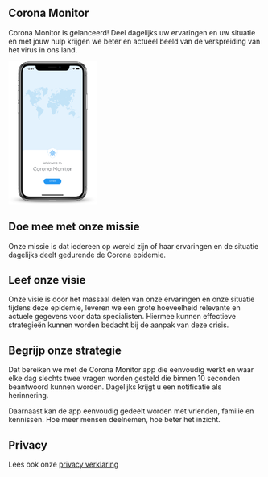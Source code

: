 ## Corona Monitor

Corona Monitor is gelanceerd! Deel dagelijks uw ervaringen en uw situatie en met jouw hulp krijgen we beter en actueel beeld van de verspreiding van het virus in ons land.

<img class="project-name" src="/nl/phone.png" width="175px" />

## Doe mee met onze missie

Onze missie is dat iedereen op wereld zijn of haar ervaringen en de situatie dagelijks deelt gedurende de Corona epidemie.

## Leef onze visie

Onze visie is door het massaal delen van onze ervaringen en onze situatie tijdens deze epidemie, leveren we een grote hoeveelheid relevante en actuele gegevens voor data specialisten. Hiermee kunnen effectieve strategieën kunnen worden bedacht bij de aanpak van deze crisis.

## Begrijp onze strategie

Dat bereiken we met de Corona Monitor app die eenvoudig werkt en waar elke dag slechts twee vragen worden gesteld die binnen 10 seconden beantwoord kunnen worden. Dagelijks krijgt u een notificatie als herinnering.

Daarnaast kan de app eenvoudig gedeelt worden met vrienden, familie en kennissen. Hoe meer mensen deelnemen, hoe beter het inzicht.

## Privacy

Lees ook onze [privacy verklaring](/nl/privacyverklaring)
